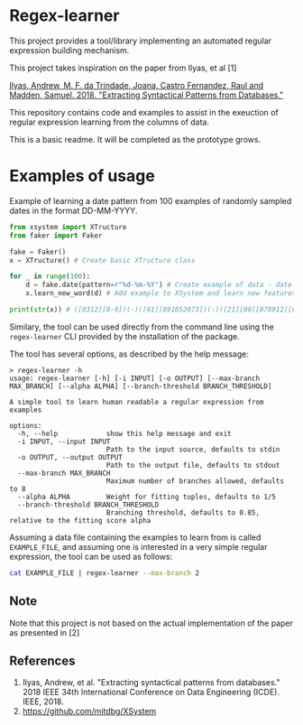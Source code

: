 # Regex-learner

This project provides a tool/library implementing an automated regular expression building mechanism.

This project takes inspiration on the paper from Ilyas, et al [1]

[Ilyas, Andrew, M. F. da Trindade, Joana, Castro Fernandez, Raul and Madden, Samuel. 2018. "Extracting Syntactical Patterns from Databases."](https://hdl.handle.net/1721.1/137774)

This repository contains code and examples to assist in the exeuction of regular expression learning from the columns of data.

This is a basic readme. It will be completed as the prototype grows.

# Examples of usage

Example of learning a date pattern from 100 examples of randomly sampled dates in the format DD-MM-YYYY.

```python
from xsystem import XTructure
from faker import Faker

fake = Faker()
x = XTructure() # Create basic XTructure class

for _ in range(100):
    d = fake.date(pattern=r"%d-%m-%Y") # Create example of data - date in the format DD-MM-YYYY
    x.learn_new_word(d) # Add example to XSystem and learn new features

print(str(x)) # ([0312][0-9])(-)([01][891652073])(-)([21][09][078912][0-9])
```

Similary, the tool can be used directly from the command line using the `regex-learner` CLI provided by the installation of the package.

The tool has several options, as described by the help message:

```
> regex-learner -h
usage: regex-learner [-h] [-i INPUT] [-o OUTPUT] [--max-branch MAX_BRANCH] [--alpha ALPHA] [--branch-threshold BRANCH_THRESHOLD]

A simple tool to learn human readable a regular expression from examples

options:
  -h, --help            show this help message and exit
  -i INPUT, --input INPUT
                        Path to the input source, defaults to stdin
  -o OUTPUT, --output OUTPUT
                        Path to the output file, defaults to stdout
  --max-branch MAX_BRANCH
                        Maximum number of branches allowed, defaults to 8
  --alpha ALPHA         Weight for fitting tuples, defaults to 1/5
  --branch-threshold BRANCH_THRESHOLD
                        Branching threshold, defaults to 0.85, relative to the fitting score alpha
```

Assuming a data file containing the examples to learn from is called `EXAMPLE_FILE`, and assuming one is interested in a very simple regular expression, the tool can be used as follows:

```bash
cat EXAMPLE_FILE | regex-learner --max-branch 2
```

## Note
Note that this project is not based on the actual implementation of the paper as presented in [2]

## References
1. Ilyas, Andrew, et al. "Extracting syntactical patterns from databases." 2018 IEEE 34th International Conference on Data Engineering (ICDE). IEEE, 2018.
2. https://github.com/mitdbg/XSystem